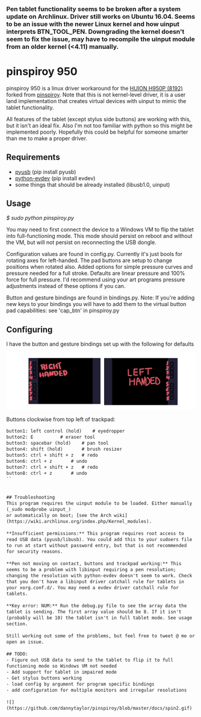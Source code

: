 ### Pen tablet functionality seems to be broken after a system update on Archlinux. Driver still works on Ubuntu 16.04. Seems to be an issue with the newer Linux kernel and how uinput interprets BTN\_TOOL\_PEN. Downgrading the kernel doesn't seem to fix the issue, may have to recompile the uinput module from an older kernel (<4.11) manually.

# pinspiroy 950

pinspiroy 950 is a linux driver workaround for the [HUION H950P (8192)](https://www.huiontablet.com/all-products/graphic-tablets/huion-h950p.html) forked from [pinspiroy](https://github.com/dannytaylor/pinspiroy). Note that this is not kernel-level driver, it is a user land implementation that creates virtual devices with uinput to mimic the tablet functionality.

All features of the tablet (except stylus side buttons) are working with this, but it isn't an ideal fix. Also I'm not too familiar with python so this might be implemented poorly. Hopefully this could be helpful for someone smarter than me to make a proper driver.

## Requirements
- [pyusb](https://walac.github.io/pyusb/) (pip install pyusb)
- [python-evdev](https://github.com/gvalkov/python-evdev) (pip install evdev)
- some things that should be already installed (libusb1.0, uinput) 

## Usage
_$ sudo python pinspiroy.py_

You may need to first connect the device to a Windows VM to flip the tablet into full-functioning mode. This mode should persist on reboot and without the VM, but will not persist on reconnecting the USB dongle.

Configuration values are found in config.py. Currently it's just bools for rotating axes for left-handed. The pad buttons are setup to change positions when rotated also.
Added options for simple pressure curves and pressure needed for a full stroke. Defaults are linear pressure and 100% force for full pressure. I'd recommend using your art programs pressure adjustments instead of these options if you can.

Button and gesture bindings are found in bindings.py. Note: If you're adding new keys to your bindings you will have to add them to the virtual button pad capabilities: see 'cap_btn' in pinspiroy.py

## Configuring

I have the button and gesture bindings set up with the following for defaults

![](https://github.com/mhdchehade/pinspiroy/blob/master/docs/buttons.png)

Buttons clockwise from top left of trackpad:
```
button1: left control (hold)	# eyedropper
button2: E			# eraser tool
button3: spacebar (hold)	# pan tool
button4: shift (hold)		# brush resizer
button5: ctrl + shift + z	# redo
button6: ctrl + z		# undo
button7: ctrl + shift + z	# redo
button8: ctrl + z		# undo
``


## Troubleshooting
This program requires the uinput module to be loaded. Either manually (_sudo modprobe uinput_)
or automatically on boot; [see the Arch wiki](https://wiki.archlinux.org/index.php/Kernel_modules).

**Insufficient permissions:** This program requires root access to read USB data (pyusb/libusb). You could add this to your sudoers file to run at start without password entry, but that is not recommended for security reasons.

**Pen not moving on contact, buttons and trackpad working:** This seems to be a problem with libinput requiring a pen resolution; changing the resolution with python-evdev doesn't seem to work. Check that you don't have a libinput driver catchall rule for tablets in your xorg.conf.d/. You may need a evdev driver catchall rule for tablets.

**Key error: NUM:** Run the debug.py file to see the array data the tablet is sending. The first array value should be 8. If it isn't (probably will be 10) the tablet isn't in full tablet mode. See usage section.

Still working out some of the problems, but feel free to tweet @ me or open an issue.

## TODO:
- Figure out USB data to send to the tablet to flip it to full functioning mode so Windows VM not needed
- Add support for tablet in impaired mode
- Get stylus buttons working
- load config by argument for program specific bindings
- add configuration for multiple monitors and irregular resolutions

![](https://github.com/dannytaylor/pinspiroy/blob/master/docs/spin2.gif)
